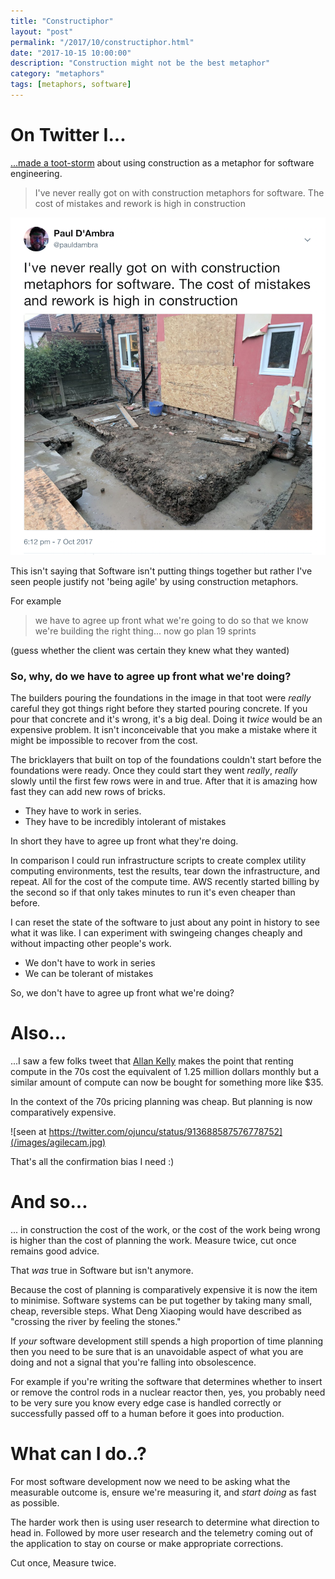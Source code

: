 ```yaml
---
title: "Constructiphor"
layout: "post"
permalink: "/2017/10/constructiphor.html"
date: "2017-10-15 10:00:00"
description: "Construction might not be the best metaphor"
category: "metaphors"
tags: [metaphors, software]
---
```


# On Twitter I...

[...made a toot-storm](https://twitter.com/pauldambra/status/916712725060947974) about using construction as a metaphor for software engineering.

> I've never really got on with construction metaphors for software. The cost of mistakes and rework is high in construction

![the toot itself](/images/toot.png)

This isn't saying that Software isn't putting things together but rather I've seen people justify not 'being agile' by using construction metaphors.

<!--more-->

For example

> we have to agree up front what we're going to do so that we know we're building the right thing... now go plan 19 sprints

(guess whether the client was certain they knew what they wanted)

### So, why, do we have to agree up front what we're doing?

The builders pouring the foundations in the image in that toot were *really* careful they got things right before they started pouring concrete. If you pour that concrete and it's wrong, it's a big deal. Doing it *twice* would be an expensive problem. It isn't inconceivable that you make a mistake where it might be impossible to recover from the cost.

The bricklayers that built on top of the foundations couldn't start before the foundations were ready. Once they could start they went _really_, *really* slowly until the first few rows were in and true. After that it is amazing how fast they can add new rows of bricks.

 * They have to work in series.
 * They have to be incredibly intolerant of mistakes

In short they have to agree up front what they're doing.

In comparison I could run infrastructure scripts to create complex utility computing environments, test the results, tear down the infrastructure, and repeat. All for the cost of the compute time. AWS recently started billing by the second so if that only takes minutes to run it's even cheaper than before.

I can reset the state of the software to just about any point in history to see what it was like. I can experiment with swingeing changes cheaply and without impacting other people's work.

 * We don't have to work in series
 * We can be tolerant of mistakes

So, we don't have to agree up front what we're doing?

# Also...

...I saw a few folks tweet that [Allan Kelly](https://twitter.com/allankellynet) makes the point that renting compute in the 70s cost the equivalent of 1.25 million dollars monthly but a similar amount of compute can now be bought for something more like $35.

In the context of the 70s pricing planning was cheap. But planning is now comparatively expensive.

![seen at https://twitter.com/ojuncu/status/913688587576778752](/images/agilecam.jpg)

That's all the confirmation bias I need :)

# And so...

... in construction the cost of the work, or the cost of the work being wrong is higher than the cost of planning the work. Measure twice, cut once remains good advice.

That *was* true in Software but isn't anymore.

Because the cost of planning is comparatively expensive it is now the item to minimise. Software systems can be put together by taking many small, cheap, reversible steps. What Deng Xiaoping would have described as "crossing the river by feeling the stones."

If _your_ software development still spends a high proportion of time planning then you need to be sure that is an unavoidable aspect of what you are doing and not a signal that you're falling into obsolescence.

For example if you're writing the software that determines whether to insert or remove the control rods in a nuclear reactor then, yes, you probably need to be very sure you know every edge case is handled correctly or successfully passed off to a human before it goes into production.

# What can I do..?

For most software development now we need to be asking what the measurable outcome is, ensure we're measuring it, and _start doing_ as fast as possible.

The harder work then is using user research to determine what direction to head in. Followed by more user research and the telemetry coming out of the application to stay on course or make appropriate corrections.

Cut once, Measure twice.
